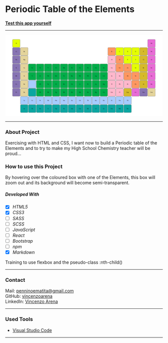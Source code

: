 # Periodic Table of the Elements


**[Test this app yourself](https://vincenzoarena.github.io/elements/)**

---

![My Periodic Table](./img/my-periodic-table-of-the-elements.png)

---

### About Project

Exercising with HTML and CSS, I want now to build a Periodic table of the Elements and to try to make my High School Chemistry teacher will be proud...

### How to use this Project

By hovering over the coloured box with one of the Elements, this box will zoom out and its background will become semi-transparent. 

##### Developed With

- [x] _HTML5_
- [x] _CSS3_
- [ ] _SASS_
- [ ] _SCSS_
- [ ] _JavaScript_
- [ ] _React_
- [ ] _Bootstrap_
- [ ] _npm_
- [x] _Markdown_

Training to use flexbox and the pseudo-class :nth-child()

---

### Contact

Mail: <penninoematita@gmail.com><br>
GitHub: [vincenzoarena](https://github.com/vincenzoarena)<br>
LinkedIn: [Vincenzo Arena](https://www.linkedin.com/in/vincenzo-arena-032a064b/)

---

### Used Tools

- [Visual Studio Code](https://code.visualstudio.com/)

---